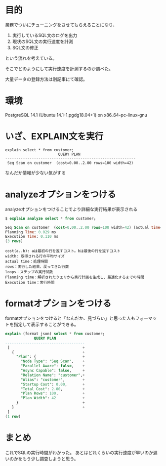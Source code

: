 # 目的
業務でついにチューニングをさせてもらえることになり、

1. 実行しているSQL文のログを出力
2. 現状のSQL文の実行速度を計測
3. SQL文の修正

という流れを考えている。

そこでどのようにして実行速度を計測するのか調べた。


大量データの登録方法は別記事にて確認。

# 環境
PostgreSQL 14.1 (Ubuntu 14.1-1.pgdg18.04+1) on x86_64-pc-linux-gnu

# いざ、EXPLAIN文を実行
```
explain select * from customer;
                        QUERY PLAN
-----------------------------------------------------------
 Seq Scan on customer  (cost=0.00..2.00 rows=100 width=42)
```
なんだか情報が少ない気がする

# analyzeオプションをつける
analyzeオプションをつけることでより詳細な実行結果が表示される

```sql
$ explain analyze select * from customer;

Seq Scan on customer  (cost=0.00..2.00 rows=100 width=42) (actual time=0.007..0.012 rows=100 loops=1)
Planning Time: 0.029 ms
Execution Time: 0.110 ms
(3 rows)
```

```
cost(a..b): aは最初の行を返すコスト。bは最後の行を返すコスト
width: 取得される行の平均サイズ
actual time：処理時間
rows：実行した結果、戻ってきた行数
loops：ステップの実行回数
Planning time：解析されたクエリから実行計画を生成し、最適化するまでの時間
Execution time：実行時間
```
# formatオプションをつける

formatオプションをつけると「なんだか、見づらい」と思った人もフォーマットを指定して表示することができる。

```sql
explain (format json) select * from customer;
             QUERY PLAN
------------------------------------
 [                                 +
   {                               +
     "Plan": {                     +
       "Node Type": "Seq Scan",    +
       "Parallel Aware": false,    +
       "Async Capable": false,     +
       "Relation Name": "customer",+
       "Alias": "customer",        +
       "Startup Cost": 0.00,       +
       "Total Cost": 2.00,         +
       "Plan Rows": 100,           +
       "Plan Width": 42            +
     }                             +
   }                               +
 ]
(1 row)
```

# まとめ
これでSQLの実行時間がわかった。
あとはどれくらいの実行速度が早いのか遅いのかをもう少し調査しようと思う。